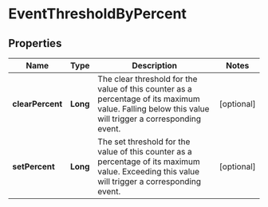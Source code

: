 
# EventThresholdByPercent

## Properties
Name | Type | Description | Notes
------------ | ------------- | ------------- | -------------
**clearPercent** | **Long** | The clear threshold for the value of this counter as a percentage of its maximum value. Falling below this value will trigger a corresponding event. |  [optional]
**setPercent** | **Long** | The set threshold for the value of this counter as a percentage of its maximum value. Exceeding this value will trigger a corresponding event. |  [optional]



